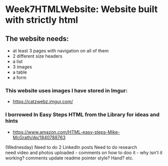 # Week7HTMLWebsite: Website built with strictly html

## The website needs:
- at least 3 pages with navigation on all of them
- 2 different size headers
- a list
- 3 images
- a table
- a form

### This website uses images I have stored in Imgur:
- https://catzwebz.imgur.com/

### I borrowed In Easy Steps HTML from the Library for ideas and hints
- https://www.amazon.com/HTML-easy-steps-Mike-McGrath/dp/1840788763

(Wednesday)
    Need to do 2 LinkedIn posts
    Need to do research                       
    need video and photos uploaded - comments on how to doo it - why isn't it working?
    comments
    update readme
    pointer style? Hand? etc. <span style="cursor: crosshair"></span>